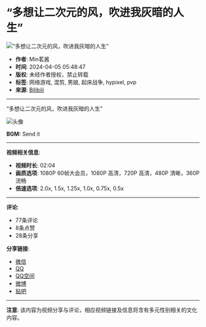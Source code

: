 # “多想让二次元的风，吹进我灰暗的人生”

![“多想让二次元的风，吹进我灰暗的人生”](//i1.hdslb.com/bfs/archive/1e7cc9d628db2da03283c1d44d4b89e1ad1a977d.jpg@100w_100h_1c.webp)

- **作者**: Min茗酱
- **时间**: 2024-04-05 05:48:47
- **版权**: 未经作者授权，禁止转载
- **标签**: 网络游戏, 混剪, 男娘, 起床战争, hypixel, pvp
- **来源**: [Bilibili](//www.bilibili.com)

---

“多想让二次元的风，吹进我灰暗的人生”

![头像](//i2.hdslb.com/bfs/face/c6a724155914f1e162febc769a3cf1746c81fe2f.jpg@96w.webp)

**BGM:** Send it

---

**视频相关信息**:
- **视频时长**: 02:04
- **画质选项**: 1080P 60帧大会员，1080P 高清，720P 高清，480P 清晰，360P 流畅
- **倍速选项**: 2.0x, 1.5x, 1.25x, 1.0x, 0.75x, 0.5x

---

**评论**:
- 77条评论
- 8条点赞
- 28条分享

**分享链接**:
- [微信](#)
- [QQ](#)
- [QQ空间](#)
- [微博](#)
- [贴吧](#)

---

**注意**: 该内容为视频分享与评论，相应视频链接及信息将含有多元性别相关的文化内容。